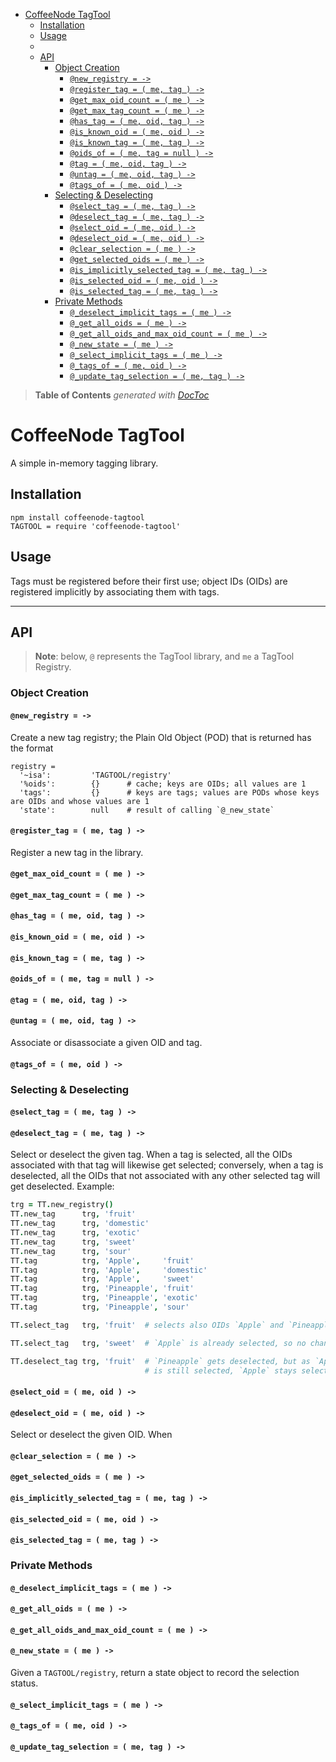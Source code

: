 

- [CoffeeNode TagTool](#coffeenode-tagtool)
	- [Installation](#installation)
	- [Usage](#usage)
	- [](#)
	- [API](#api)
		- [Object Creation](#object-creation)
			- [`@new_registry = ->`](#@new_registry-=-->)
			- [`@register_tag = ( me, tag ) ->`](#@register_tag-=--me-tag--->)
			- [`@get_max_oid_count = ( me ) ->`](#@get_max_oid_count-=--me--->)
			- [`@get_max_tag_count = ( me ) ->`](#@get_max_tag_count-=--me--->)
			- [`@has_tag = ( me, oid, tag ) ->`](#@has_tag-=--me-oid-tag--->)
			- [`@is_known_oid = ( me, oid ) ->`](#@is_known_oid-=--me-oid--->)
			- [`@is_known_tag = ( me, tag ) ->`](#@is_known_tag-=--me-tag--->)
			- [`@oids_of = ( me, tag = null ) ->`](#@oids_of-=--me-tag-=-null--->)
			- [`@tag = ( me, oid, tag ) ->`](#@tag-=--me-oid-tag--->)
			- [`@untag = ( me, oid, tag ) ->`](#@untag-=--me-oid-tag--->)
			- [`@tags_of = ( me, oid ) ->`](#@tags_of-=--me-oid--->)
		- [Selecting & Deselecting](#selecting-&-deselecting)
			- [`@select_tag = ( me, tag ) ->`](#@select_tag-=--me-tag--->)
			- [`@deselect_tag = ( me, tag ) ->`](#@deselect_tag-=--me-tag--->)
			- [`@select_oid = ( me, oid ) ->`](#@select_oid-=--me-oid--->)
			- [`@deselect_oid = ( me, oid ) ->`](#@deselect_oid-=--me-oid--->)
			- [`@clear_selection = ( me ) ->`](#@clear_selection-=--me--->)
			- [`@get_selected_oids = ( me ) ->`](#@get_selected_oids-=--me--->)
			- [`@is_implicitly_selected_tag = ( me, tag ) ->`](#@is_implicitly_selected_tag-=--me-tag--->)
			- [`@is_selected_oid = ( me, oid ) ->`](#@is_selected_oid-=--me-oid--->)
			- [`@is_selected_tag = ( me, tag ) ->`](#@is_selected_tag-=--me-tag--->)
		- [Private Methods](#private-methods)
			- [`@_deselect_implicit_tags = ( me ) ->`](#@_deselect_implicit_tags-=--me--->)
			- [`@_get_all_oids = ( me ) ->`](#@_get_all_oids-=--me--->)
			- [`@_get_all_oids_and_max_oid_count = ( me ) ->`](#@_get_all_oids_and_max_oid_count-=--me--->)
			- [`@_new_state = ( me ) ->`](#@_new_state-=--me--->)
			- [`@_select_implicit_tags = ( me ) ->`](#@_select_implicit_tags-=--me--->)
			- [`@_tags_of = ( me, oid ) ->`](#@_tags_of-=--me-oid--->)
			- [`@_update_tag_selection = ( me, tag ) ->`](#@_update_tag_selection-=--me-tag--->)

> **Table of Contents**  *generated with [DocToc](http://doctoc.herokuapp.com/)*


CoffeeNode TagTool
============================================================================================================

A simple in-memory tagging library.

## Installation

    npm install coffeenode-tagtool
    TAGTOOL = require 'coffeenode-tagtool'

## Usage

Tags must be registered before their first use; object IDs (OIDs) are registered implicitly by associating
them with tags.

------------------------

<!-- ################################################################################################### -->
## API

> **Note**: below, `@` represents the TagTool library, and `me` a TagTool Registry.

<!-- =================================================================================================== -->
### Object Creation

#### `@new_registry = ->`

Create a new tag registry; the Plain Old Object (POD) that is returned has the format

    registry =
      '~isa':         'TAGTOOL/registry'
      '%oids':        {}      # cache; keys are OIDs; all values are 1
      'tags':         {}      # keys are tags; values are PODs whose keys are OIDs and whose values are 1
      'state':        null    # result of calling `@_new_state`


#### `@register_tag = ( me, tag ) ->`

Register a new tag in the library.


#### `@get_max_oid_count = ( me ) ->`


#### `@get_max_tag_count = ( me ) ->`





#### `@has_tag = ( me, oid, tag ) ->`




#### `@is_known_oid = ( me, oid ) ->`


#### `@is_known_tag = ( me, tag ) ->`




#### `@oids_of = ( me, tag = null ) ->`



#### `@tag = ( me, oid, tag ) ->`
#### `@untag = ( me, oid, tag ) ->`

Associate or disassociate a given OID and tag.

#### `@tags_of = ( me, oid ) ->`



<!-- =================================================================================================== -->
### Selecting & Deselecting

#### `@select_tag = ( me, tag ) ->`
#### `@deselect_tag = ( me, tag ) ->`

Select or deselect the given tag. When a tag is selected, all the OIDs associated with that tag will
likewise get selected; conversely, when a tag is deselected, all the OIDs that not associated with any other
selected tag will get deselected. Example:

```coffeescript
trg = TT.new_registry()
TT.new_tag      trg, 'fruit'
TT.new_tag      trg, 'domestic'
TT.new_tag      trg, 'exotic'
TT.new_tag      trg, 'sweet'
TT.new_tag      trg, 'sour'
TT.tag          trg, 'Apple',     'fruit'
TT.tag          trg, 'Apple',     'domestic'
TT.tag          trg, 'Apple',     'sweet'
TT.tag          trg, 'Pineapple', 'fruit'
TT.tag          trg, 'Pineapple', 'exotic'
TT.tag          trg, 'Pineapple', 'sour'

TT.select_tag   trg, 'fruit'  # selects also OIDs `Apple` and `Pineapple`

TT.select_tag   trg, 'sweet'  # `Apple` is already selected, so no change

TT.deselect_tag trg, 'fruit'  # `Pineapple` gets deselected, but as `Apple` is tagged `sweet` and `sweet`
                              # is still selected, `Apple` stays selected.
```

#### `@select_oid = ( me, oid ) ->`
#### `@deselect_oid = ( me, oid ) ->`

Select or deselect the given OID. When

#### `@clear_selection = ( me ) ->`

#### `@get_selected_oids = ( me ) ->`

#### `@is_implicitly_selected_tag = ( me, tag ) ->`
#### `@is_selected_oid = ( me, oid ) ->`
#### `@is_selected_tag = ( me, tag ) ->`

<!-- =================================================================================================== -->
### Private Methods

#### `@_deselect_implicit_tags = ( me ) ->`


#### `@_get_all_oids = ( me ) ->`


#### `@_get_all_oids_and_max_oid_count = ( me ) ->`


#### `@_new_state = ( me ) ->`

Given a `TAGTOOL/registry`, return a state object to record the selection status.

#### `@_select_implicit_tags = ( me ) ->`


#### `@_tags_of = ( me, oid ) ->`


#### `@_update_tag_selection = ( me, tag ) ->`



